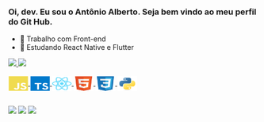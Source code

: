 ### Oi, dev. Eu sou o Antônio Alberto. Seja bem vindo ao meu perfil do Git Hub.

- 🔭 Trabalho com Front-end
- 🌱 Estudando React Native e Flutter

<div>
  <a href="https://github.com/antonioalberto-dev">
  <img height="120em" src="https://github-readme-stats.vercel.app/api?username=antonioalberto-dev&show_icons=true&theme=radical&include_all_commits=true&count_private=true"/>
  <img height="120em" src="https://github-readme-stats.vercel.app/api/top-langs/?username=antonioalberto-dev&layout=compact&langs_count=7&theme=radical"/>
</div>
  
 <div style="display: inline_block"><br>
  <img align="center" alt="Alberto-Js" height="30" width="40" src="https://raw.githubusercontent.com/devicons/devicon/master/icons/javascript/javascript-plain.svg">
  <img align="center" alt="Alberto-Ts" height="30" width="40" src="https://raw.githubusercontent.com/devicons/devicon/master/icons/typescript/typescript-plain.svg">
  <img align="center" alt="Alberto-React" height="30" width="40" src="https://raw.githubusercontent.com/devicons/devicon/master/icons/react/react-original.svg">
  <img align="center" alt="Alberto-HTML" height="30" width="40" src="https://raw.githubusercontent.com/devicons/devicon/master/icons/html5/html5-original.svg">
  <img align="center" alt="Alberto-CSS" height="30" width="40" src="https://raw.githubusercontent.com/devicons/devicon/master/icons/css3/css3-original.svg">
  <img align="center" alt="Alberto-Python" height="30" width="40" src="https://raw.githubusercontent.com/devicons/devicon/master/icons/python/python-original.svg">
</div>
  
  ##
  
<div> 
  <a href="https://instagram.com/antonio.albertoo" target="_blank"><img src="https://img.shields.io/badge/-Instagram-%23E4405F?style=for-the-badge&logo=instagram&logoColor=white" target="_blank"></a>
  <a href = "mailto:antonioalbertodsb@gmail.com"><img src="https://img.shields.io/badge/-Gmail-%D14836?style=for-the-badge&logo=gmail&logoColor=white" target="_blank"></a>
  <a href="https://www.linkedin.com/in/ant%C3%B4nio-alberto-206594194/" target="_blank"><img src="https://img.shields.io/badge/-LinkedIn-%230077B5?style=for-the-badge&logo=linkedin&logoColor=white" target="_blank"></a> 
 
</div>
